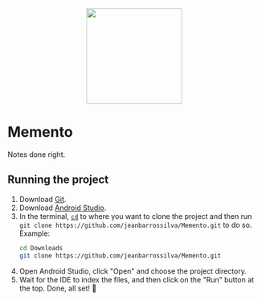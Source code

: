 <div align="center" style="margin-top: 24px;">
    <img width="190" src="https://user-images.githubusercontent.com/38408390/216836674-a03ba032-97a8-489e-b3fd-844c51a478d3.png" />
</div>

# Memento

Notes done right.

## Running the project

1. Download [Git](https://git-scm.com).
2. Download [Android Studio](https://developer.android.com/studio).
3. In the terminal, [`cd`](https://en.wikipedia.org/wiki/Cd_(command)) to where you want to clone the project and then run `git clone https://github.com/jeanbarrossilva/Memento.git` to do so.
    Example:
    ```bash
    cd Downloads
    git clone https://github.com/jeanbarrossilva/Memento.git
    ```
4. Open Android Studio, click "Open" and choose the project directory.
5. Wait for the IDE to index the files, and then click on the "Run" button at the top. Done, all set! 🎉
